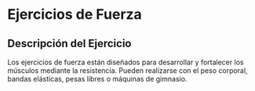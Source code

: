 # Ejercicios de Fuerza

## Descripción del Ejercicio
Los ejercicios de fuerza están diseñados para desarrollar y fortalecer los músculos mediante la resistencia. Pueden realizarse con el peso corporal, bandas elásticas, pesas libres o máquinas de gimnasio.
